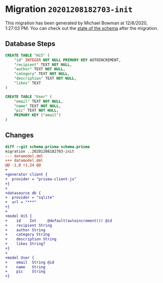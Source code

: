 # Migration `20201208182703-init`

This migration has been generated by Michael Bowman at 12/8/2020, 1:27:03 PM.
You can check out the [state of the schema](./schema.prisma) after the migration.

## Database Steps

```sql
CREATE TABLE "Hi5" (
    "id" INTEGER NOT NULL PRIMARY KEY AUTOINCREMENT,
    "recipient" TEXT NOT NULL,
    "author" TEXT NOT NULL,
    "category" TEXT NOT NULL,
    "description" TEXT NOT NULL,
    "likes" TEXT
)

CREATE TABLE "User" (
    "email" TEXT NOT NULL,
    "name" TEXT NOT NULL,
    "pic" TEXT NOT NULL,
    PRIMARY KEY ("email")
)
```

## Changes

```diff
diff --git schema.prisma schema.prisma
migration ..20201208182703-init
--- datamodel.dml
+++ datamodel.dml
@@ -1,0 +1,24 @@
+
+generator client {
+  provider = "prisma-client-js"
+}
+
+datasource db {
+  provider = "sqlite"
+  url = "***"
+}
+
+model Hi5 {
+    id    Int     @default(autoincrement()) @id
+    recipient String
+    author String
+    category String
+    description String
+    likes String?
+}
+
+model User {
+    email  String @id
+    name   String
+    pic    String
+}
```


